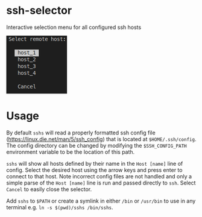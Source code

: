 # ssh-selector
Interactive selection menu for all configured ssh hosts

![Example](exampleUse.png)

# Usage
By default `sshs` will read a properly formatted ssh config file (https://linux.die.net/man/5/ssh_config) that is located at `$HOME/.ssh/config`. The config directory can be changed by modifying the `$SSH_CONFIG_PATH` environment variable to be the location of this path.

`sshs` will show all hosts defined by their name in the `Host [name]` line of config. Select the desired host using the arrow keys and press enter to connect to that host. Note incorrect config files are not handled and only a simple parse of the `Host [name]` line is run and passed directly to `ssh`. Select `Cancel` to easily close the selector.

Add `sshs` to `$PATH` or create a symlink in either `/bin` or `/usr/bin` to use in any terminal e.g. `ln -s $(pwd)/sshs /bin/sshs`.
